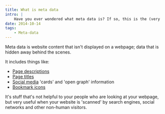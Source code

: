 ```yaml
---
title: What is meta data
intro: |
    Have you ever wondered what meta data is? If so, this is the (very brief!) article for you.
date: 2014-10-14
tags:
    - Meta-data
---
```


Meta data is website content that isn't displayed on a webpage; data that is hidden away behind the scenes.

It includes things like:

- [Page descriptions](/resources/page-descriptions)
- [Page titles](/resources/page-titles)
- [Social media](/resources/giving-social-media-the-right-information) 'cards' and 'open graph' information
- [Bookmark icons](/resources/bookmark-icons)

It's stuff that's not helpful to your people who are looking at your webpage, but very useful when your website is 'scanned' by search engines, social networks and other non-human visitors.
